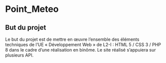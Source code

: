 # Point_Meteo
## But du projet
Le but du projet est de mettre en œuvre l’ensemble des éléments techniques de l’UE « Développement Web » de L2-I : HTML 5 / CSS 3 / PHP 8 dans le cadre d’une réalisation en binôme. Le site réalisé s’appuiera sur plusieurs API.
